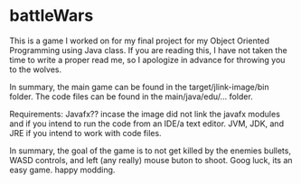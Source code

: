 # battleWars

This is a game I worked on for my final project for my Object Oriented Programming using Java class. If you are reading this, I have not taken the time to write a proper read me, so I apologize in advance for throwing you to the wolves. 

In summary, the main game can be found in the target/jlink-image/bin folder. The code files can be found in the main/java/edu/... folder. 

Requirements:
Javafx?? incase the image did not link the javafx modules and if you intend to run the code from an IDE/a text editor.
JVM, JDK, and JRE if you intend to work with code files.

In summary, the goal of the game is to not get killed by the enemies bullets, WASD controls, and left (any really) mouse buton to shoot. Goog luck, its an easy game. happy modding.
